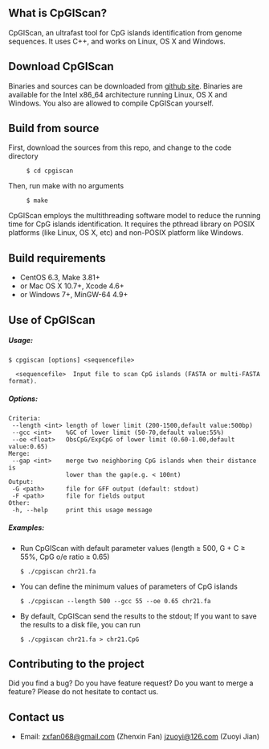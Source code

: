 What is CpGIScan?
-----------------
CpGIScan, an ultrafast tool for CpG islands identification from genome sequences. 
It uses C++, and works on Linux, OS X and Windows. 


Download CpGIScan
------------------
Binaries and sources can be downloaded from [github site](https://github.com/jzuoyi/cpgiscan "github"). Binaries are available for the Intel x86_64 architecture running Linux, OS X and Windows. You also are allowed to compile CpGIScan yourself.

Build from source
--------------------
First, download the sources from this repo, and change to the code directory
   
         $ cd cpgiscan

Then, run make with no arguments

         $ make
      
CpGIScan employs the multithreading software model to reduce the running time for CpG islands identification. It requires the pthread library on POSIX platforms (like Linux, OS X, etc) and non-POSIX platform like Windows. 

Build requirements
------------------
  * CentOS 6.3, Make 3.81+
  * or Mac OS X 10.7+, Xcode 4.6+
  * or Windows 7+, MinGW-64 4.9+

Use of CpGIScan
---------------
##### Usage: #####

    $ cpgiscan [options] <sequencefile>
    
      <sequencefile>  Input file to scan CpG islands (FASTA or multi-FASTA format).

##### Options: #####

    Criteria:
     --length <int> length of lower limit (200-1500,default value:500bp)
     --gcc <int>    %GC of lower limit (50-70,default value:55%)
     --oe <float>   ObsCpG/ExpCpG of lower limit (0.60-1.00,default value:0.65)
    Merge:
     --gap <int>    merge two neighboring CpG islands when their distance is
                    lower than the gap(e.g. < 100nt)
    Output:
     -G <path>      file for GFF output (default: stdout)
     -F <path>      file for fields output
    Other:
     -h, --help     print this usage message
     
##### Examples: #####

   * Run CpGIScan with default parameter values (length ≥ 500, G + C ≥ 55%, CpG o/e ratio ≥ 0.65)
   
         $ ./cpgiscan chr21.fa
    
   * You can define the minimum values of parameters of CpG islands
   
         $ ./cpgiscan --length 500 --gcc 55 --oe 0.65 chr21.fa
    
   * By default, CpGIScan send the results to the stdout; If you want to save the results to a disk file, you can run
   
         $ ./cpgiscan chr21.fa > chr21.CpG

Contributing to the project
---------------------------
Did you find a bug? Do you have feature request? Do you want to merge a feature? 
Please do not hesitate to contact us. 

Contact us
-----------
   * Email: zxfan068@gmail.com (Zhenxin Fan)   jzuoyi@126.com (Zuoyi Jian)

